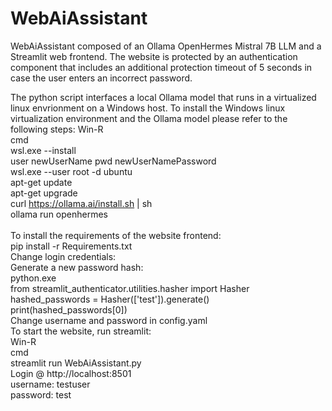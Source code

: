 # WebAiAssistant

WebAiAssistant composed of an Ollama OpenHermes Mistral 7B LLM and a Streamlit web frontend.
The website is protected by an authentication component that includes an additional protection timeout of 5 seconds in case the user enters an incorrect password.

The python script interfaces a local Ollama model that runs in a virtualized linux envrionment on a Windows host.
To install the Windows linux virtualization environment and the Ollama model please refer to the following steps:
Win-R <br>
cmd <br>
wsl.exe --install <br>
user newUserName pwd newUserNamePassword <br>
wsl.exe --user root -d ubuntu <br>
apt-get update <br>
apt-get upgrade <br>
curl https://ollama.ai/install.sh | sh <br>
ollama run openhermes <br>
<br>
To install the requirements of the website frontend: <br>
pip install -r Requirements.txt <br>
Change login credentials: <br>
Generate a new password hash: <br>
python.exe <br>
from streamlit_authenticator.utilities.hasher import Hasher <br>
hashed_passwords = Hasher(['test']).generate() <br>
print(hashed_passwords[0]) <br>
Change username and password in config.yaml <br>
To start the website, run streamlit: <br>
Win-R <br>
cmd <br>
streamlit run WebAiAssistant.py <br>
Login @ http://localhost:8501 <br>
username: testuser <br>
password: test <br>
